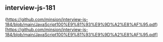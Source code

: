 ## interview-js-181
(https://github.com/minsion/interview-js-184/blob/main/JavaScript100%E9%81%93%E9%9D%A2%E8%AF%95.pdf)[https://github.com/minsion/interview-js-184/blob/main/JavaScript100%E9%81%93%E9%9D%A2%E8%AF%95.pdf]

